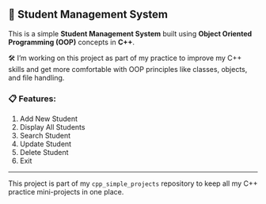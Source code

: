 ## 📘 Student Management System

This is a simple **Student Management System** built using **Object Oriented Programming (OOP)** concepts in **C++**.

🛠️ I’m working on this project as part of my practice to improve my C++ skills and get more comfortable with OOP principles like classes, objects, and file handling.

### 📋 Features:
1. Add New Student  
2. Display All Students  
3. Search Student  
4. Update Student  
5. Delete Student  
6. Exit



---

This project is part of my `cpp_simple_projects` repository to keep all my C++ practice mini-projects in one place.